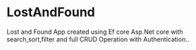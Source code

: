 # LostAndFound


Lost and Found App created using Ef core  Asp.Net core with search,sort,filter and full CRUD Operation with Authentication..
